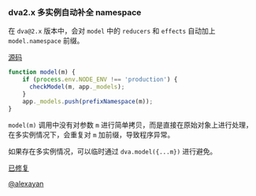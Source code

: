 ### dva2.x 多实例自动补全 namespace

在 `dva@2.x` 版本中，会对 `model` 中的 `reducers` 和 `effects` 自动加上 `model.namespace` 前缀。

[源码](https://github.com/dvajs/dva/blob/master/packages/dva-core/src/index.js#L58)

```javascript
function model(m) {
    if (process.env.NODE_ENV !== 'production') {
      checkModel(m, app._models);
    }
    app._models.push(prefixNamespace(m));
}
```

`model(m)` 调用中没有对参数 `m` 进行简单拷贝，而是直接在原始对象上进行处理，在多实例情况下，会重复对 `m` 加前缀，导致程序异常。

如果存在多实例情况，可以临时通过 `dva.model({...m})` 进行避免。

[已修复](https://github.com/dvajs/dva/pull/1605)

[@alexayan](github.com/alexayan)
